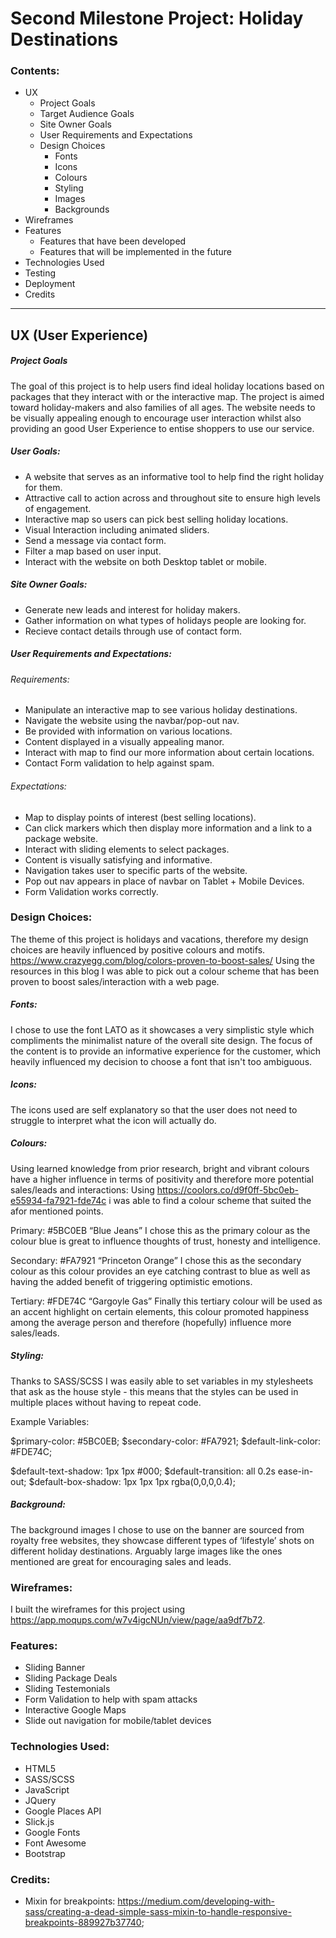 
# Second Milestone Project: Holiday Destinations

### Contents:

* UX
    * Project Goals
    * Target Audience Goals
    * Site Owner Goals
    * User Requirements and Expectations
    * Design Choices
        * Fonts
        * Icons
        * Colours
        * Styling
        * Images
        * Backgrounds
* Wireframes
* Features
    * Features that have been developed
    *  Features that will be implemented in the future
* Technologies Used
* Testing
* Deployment
* Credits
***

## UX (User Experience)
##### Project Goals
The goal of this project is to help users find ideal holiday locations based on packages that they interact with or the interactive map. The project is aimed toward holiday-makers and also families of all ages. The website needs to be visually appealing enough to encourage user interaction whilst also providing an good User Experience to entise shoppers to use our service.

##### User Goals:
* A website that serves as an informative tool to help find the right holiday for them.
* Attractive call to action across and throughout site to ensure high levels of engagement.
* Interactive map so users can pick best selling holiday locations.
* Visual Interaction including animated sliders.
* Send a message via contact form.
* Filter a map based on user input.
* Interact with the website on both Desktop tablet or mobile.

##### Site Owner Goals:
* Generate new leads and interest for holiday makers.
* Gather information on what types of holidays people are looking for.
* Recieve contact details through use of contact form.

##### User Requirements and Expectations:
###### Requirements:
* Manipulate an interactive map to see various holiday destinations.
* Navigate the website using the navbar/pop-out nav.
* Be provided with information on various locations.
* Content displayed in a visually appealing manor.
* Interact with map to find our more information about certain locations.
* Contact Form validation to help against spam.

###### Expectations:
* Map to display points of interest (best selling locations).
* Can click markers which then display more information and a link to a package website.
* Interact with sliding elements to select packages.
* Content is visually satisfying and informative.
* Navigation takes user to specific parts of the website.
* Pop out nav appears in place of navbar on Tablet + Mobile Devices.
* Form Validation works correctly.

### Design Choices:

The theme of this project is holidays and vacations, therefore my design choices are heavily influenced by positive colours and motifs. https://www.crazyegg.com/blog/colors-proven-to-boost-sales/ Using the resources in this blog I was able to pick out a colour scheme that has been proven to boost sales/interaction with a web page.

##### Fonts: 
I chose to use the font LATO as it showcases a very simplistic style which compliments the minimalist nature of the overall site design. The focus of the content is to provide an informative experience for the customer, which heavily influenced my decision to choose a font that isn't too ambiguous.

##### Icons: 
The icons used are self explanatory so that the user does not need to struggle to interpret what the icon will actually do.

##### Colours:
Using learned knowledge from prior research, bright and vibrant colours have a higher influence in terms of positivity and therefore more potential sales/leads and interactions: Using https://coolors.co/d9f0ff-5bc0eb-e55934-fa7921-fde74c i was able to find a colour scheme that suited the afor mentioned points.

Primary: #5BC0EB “Blue Jeans” I chose this as the primary colour as the colour blue is great to influence thoughts of trust, honesty and intelligence.

Secondary: #FA7921 “Princeton Orange” I chose this as the secondary colour as this colour provides an eye catching contrast to blue as well as having the added benefit of triggering optimistic emotions.

Tertiary: #FDE74C “Gargoyle Gas” Finally this tertiary colour will be used as an accent highlight on certain elements, this colour promoted happiness among the average person and therefore (hopefully) influence more sales/leads.

##### Styling: 

Thanks to SASS/SCSS I was easily able to set variables in my stylesheets that ask as the house style - this means that the styles can be used in multiple places without having to repeat code. 

Example Variables:

$primary-color: #5BC0EB; 
$secondary-color: #FA7921;
$default-link-color: #FDE74C;
 
$default-text-shadow: 1px 1px #000;
$default-transition: all 0.2s ease-in-out;
$default-box-shadow: 1px 1px 1px rgba(0,0,0,0.4);

##### Background:
The background images I chose to use on the banner are sourced from royalty free websites, they showcase different types of ‘lifestyle’ shots on different holiday destinations. Arguably large images like the ones mentioned are great for encouraging sales and leads. 

### Wireframes:
I built the wireframes for this project using https://app.moqups.com/w7v4igcNUn/view/page/aa9df7b72.

### Features:

* Sliding Banner
* Sliding Package Deals
* Sliding Testemonials
* Form Validation to help with spam attacks
* Interactive Google Maps
* Slide out navigation for mobile/tablet devices

### Technologies Used:

* HTML5
* SASS/SCSS
* JavaScript
* JQuery
* Google Places API
* Slick.js
* Google Fonts
* Font Awesome
* Bootstrap

### Credits:

* Mixin for breakpoints: https://medium.com/developing-with-sass/creating-a-dead-simple-sass-mixin-to-handle-responsive-breakpoints-889927b37740;



